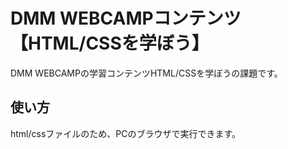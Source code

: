# DMM WEBCAMPコンテンツ【HTML/CSSを学ぼう】
DMM WEBCAMPの学習コンテンツHTML/CSSを学ぼうの課題です。
## 使い方
html/cssファイルのため、PCのブラウザで実行できます。